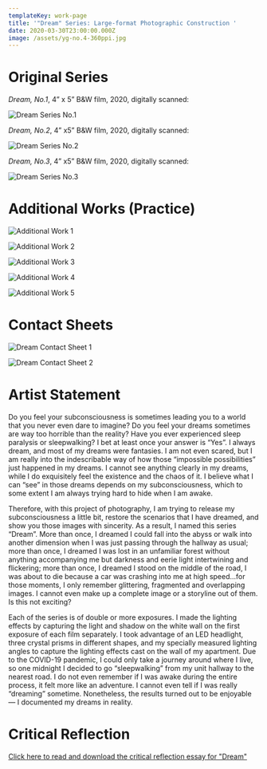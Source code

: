 ```yaml
---
templateKey: work-page
title: '"Dream" Series: Large-format Photographic Construction '
date: 2020-03-30T23:00:00.000Z
image: /assets/yg-no.4-360ppi.jpg
---
```

# Original Series

<!--StartFragment-->

*Dream, No.1*, 4” x 5” B&W film, 2020, digitally scanned:

![Dream Series No.1](/assets/yg-no.1-360ppi.jpg "Dream Series No.1")

<!--EndFragment-->

<!--StartFragment-->

*Dream, No.2*, 4” x5” B&W film, 2020, digitally scanned:

![Dream Series No.2](/assets/yg-no.4-360ppi.jpg "Dream Series No.2")

<!--EndFragment-->

<!--StartFragment-->

*Dream, No.3*, 4” x5” B&W film, 2020, digitally scanned:

![Dream Series No.3](/assets/yg-no.3-360ppi.jpg "Dream Series No.3")

<!--EndFragment-->

<!--StartFragment-->

# Additional Works (Practice)

![Additional Work 1](/assets/yg-additional-1-360ppi.jpg "Additional Work 1")

![Additional Work 2](/assets/yg-additional2-360ppi.jpg "Additional Work 2")

![Additional Work 3](/assets/yg-10-360ppi.jpg "Additional Work 3")

![Additional Work 4](/assets/yg-no.5-360ppi.jpg "Additional Work 4")

![Additional Work 5](/assets/yg-no.2-360ppi.jpg "Additional Work 5")

<!--EndFragment-->

<!--StartFragment-->

# Contact Sheets

![Dream Contact Sheet 1](/assets/yg-contact-sheet-01.jpg "Dream Contact Sheet 1")

![Dream Contact Sheet 2](/assets/yg-contact-sheet-02.jpg "Dream Contact Sheet 2")

<!--EndFragment-->

<!--StartFragment-->

# Artist Statement

<!--StartFragment-->

Do you feel your subconsciousness is sometimes leading you to a world that you never even dare to imagine? Do you feel your dreams sometimes are way too horrible than the reality? Have you ever experienced sleep paralysis or sleepwalking? I bet at least once your answer is “Yes”. I always dream, and most of my dreams were fantasies. I am not even scared, but I am really into the indescribable way of how those “impossible possibilities” just happened in my dreams. I cannot see anything clearly in my dreams, while I do exquisitely feel the existence and the chaos of it. I believe what I can “see” in those dreams depends on my subconsciousness, which to some extent I am always trying hard to hide when I am awake.

<!--EndFragment-->

<!--StartFragment-->

Therefore, with this project of photography, I am trying to release my subconsciousness a little bit, restore the scenarios that I have dreamed, and show you those images with sincerity. As a result, I named this series “Dream”. More than once, I dreamed I could fall into the abyss or walk into another dimension when I was just passing through the hallway as usual; more than once, I dreamed I was lost in an unfamiliar forest without anything accompanying me but darkness and eerie light intertwining and flickering; more than once, I dreamed I stood on the middle of the road, I was about to die because a car was crashing into me at high speed...for those moments, I only remember glittering, fragmented and overlapping images. I cannot even make up a complete image or a storyline out of them. Is this not exciting?

<!--EndFragment-->

<!--StartFragment-->

Each of the series is of double or more exposures. I made the lighting effects by capturing the light and shadow on the white wall on the first exposure of each film separately. I took advantage of an LED headlight, three crystal prisms in different shapes, and my specially measured lighting angles to capture the lighting effects cast on the wall of my apartment. Due to the COVID-19 pandemic, I could only take a journey around where I live, so one midnight I decided to go “sleepwalking” from my unit hallway to the nearest road. I do not even remember if I was awake during the entire process, it felt more like an adventure. I cannot even tell if I was really “dreaming” sometime. Nonetheless, the results turned out to be enjoyable — I documented my dreams in reality.

<!--EndFragment-->

<!--EndFragment-->

# Critical Reflection

[Click here to read and download the critical reflection essay for "Dream"](/assets/dream-critical-reflection.pdf)